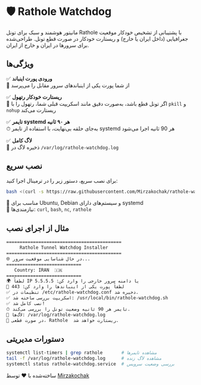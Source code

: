 🛡️ Rathole Watchdog
====================

مانیتور هوشمند و سبک برای تونل Rathole با پشتیبانی از تشخیص خودکار موقعیت جغرافیایی (داخل ایران یا خارج) و ریستارت خودکار در صورت قطع تونل. طراحی‌شده برای سرورها در ایران و خارج از ایران.

ویژگی‌ها
--------


✅ **ورودی پورت اینباند**  
🔌 از شما پورت یکی از اینباندهای سرور مقابل را می‌پرسد

✅ **ریستارت خودکار رتهول**  
🔁 اگر تونل قطع باشد، به‌صورت دقیق مانند اسکریپت قبلی شما، رتهول را با `pkill` و `nohup` ریستارت می‌کند

✅ **تایمر systemd هر ۹۰ ثانیه**  
⏱ به‌جای حلقه بی‌نهایت، با استفاده از تایمر systemd هر 90 ثانیه اجرا می‌شود

✅ **لاگ کامل**  
🎨 ذخیره لاگ در `/var/log/rathole-watchdog.log`

نصب سریع
---------

برای نصب سریع، دستور زیر را در ترمینال اجرا کنید:

```bash
bash <(curl -s https://raw.githubusercontent.com/Mirzakochak/rathole-watchdog/main/install_rathole_watchdog.sh)
```

📌 مناسب برای Ubuntu, Debian و سیستم‌های دارای systemd  
📎 نیازمندی‌ها: `curl`, `bash`, `nc`, `rathole`

مثال از اجرای نصب
------------------

```bash
===========================================
     Rathole Tunnel Watchdog Installer     
===========================================
🌐 در حال شناسایی موقعیت سرور...
============================
   Country: IRAN  🇮🇷
============================
🌍 لطفاً IP یا دامنه سرور خارجی را وارد کن: 5.5.5.5
🔌 لطفاً پورت یکی از اینباندها را وارد کن: 443
✅ تنظیمات در /etc/rathole-watchdog.conf ذخیره شد.
✅ اسکریپت بررسی ساخته شد: /usr/local/bin/rathole-watchdog.sh
✅ نصب کامل شد!
⏱ تایمر هر 90 ثانیه وضعیت تونل را بررسی می‌کند.
📂 لاگ‌ها: /var/log/rathole-watchdog.log
🔁 در صورت قطعی، Rathole  ریستارت خواهد شد.
```

دستورات مدیریتی
----------------

```bash
systemctl list-timers | grep rathole       # مشاهده تایمرها
tail -f /var/log/rathole-watchdog.log      # مشاهده لاگ زنده
systemctl status rathole-watchdog.service  # بررسی وضعیت سرویس
```

ساخته‌شده با ❤️ توسط [Mirzakochak](https://github.com/Mirzakochak)
